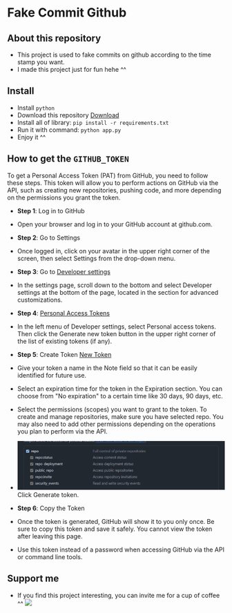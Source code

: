 # Fake Commit Github

## About this repository

- This project is used to fake commits on github according to the time stamp you want.
- I made this project just for fun hehe ^^

## Install

- Install `python`
- Download this repository [Download](https://github.com/shr3wcl/fake-git-commit/archive/refs/heads/main.zip)
- Install all of library: `pip install -r requirements.txt`
- Run it with command: `python app.py`
- Enjoy it ^^

## How to get the `GITHUB_TOKEN`

To get a Personal Access Token (PAT) from GitHub, you need to follow these steps. This token will allow you to perform actions on GitHub via the API, such as creating new repositories, pushing code, and more depending on the permissions you grant the token.

- **Step 1**: Log in to GitHub
- Open your browser and log in to your GitHub account at github.com.

- **Step 2**: Go to Settings
- Once logged in, click on your avatar in the upper right corner of the screen, then select Settings from the drop-down menu.

- **Step 3**: Go to [Developer settings](https://github.com/settings/apps)
- In the settings page, scroll down to the bottom and select Developer settings at the bottom of the page, located in the section for advanced customizations.
- **Step 4**: [Personal Access Tokens](https://github.com/settings/tokens)
- In the left menu of Developer settings, select Personal access tokens. Then click the Generate new token button in the upper right corner of the list of existing tokens (if any).
- **Step 5**: Create Token [New Token](https://github.com/settings/tokens/new)
- Give your token a name in the Note field so that it can be easily identified for future use.
- Select an expiration time for the token in the Expiration section. You can choose from "No expiration" to a certain time like 30 days, 90 days, etc.
- Select the permissions (scopes) you want to grant to the token. To create and manage repositories, make sure you have selected repo. You may also need to add other permissions depending on the operations you plan to perform via the API.
- ![Permission](./resource/permission.png)
Click Generate token.
- **Step 6**: Copy the Token
- Once the token is generated, GitHub will show it to you only once. Be sure to copy this token and save it safely. You cannot view the token after leaving this page.
- Use this token instead of a password when accessing GitHub via the API or command line tools.

## Support me

- If you find this project interesting, you can invite me for a cup of coffee ^^
<a href="https://buymeacoffee.com/levimaxkigt"><img src="https://img.buymeacoffee.com/button-api/?text=Buy me a coffee&emoji=&slug=levimaxkigt&button_colour=5F7FFF&font_colour=ffffff&font_family=Cookie&outline_colour=000000&coffee_colour=FFDD00" width="200"></a>
